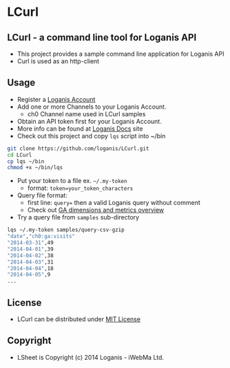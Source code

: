LCurl
=====

## LCurl - a command line tool for Loganis API

* This project provides a sample command line application for Loganis API
* Curl is used as an http-client

## Usage

* Register a [Loganis Account](https://ldash.loganis.com)
* Add one or more Channels to your Loganis Account.
  * ch0 Channel name used in LCurl samples
* Obtain an API token first for your Loganis Account.
* More info can be found at [Loganis Docs](http://docs.loganis.com) site
* Check out this project and copy `lqs` script into ~/bin

```bash
git clone https://github.com/loganis/LCurl.git
cd LCurl
cp lqs ~/bin
chmod +x ~/bin/lqs
```

* Put your token to a file ex. `~/.my-token`
  * format: `token=your_token_characters`
* Query file format:
  * first line: `query=` then a valid Loganis query without comment
  * Check out [GA dimensions and metrics overview](http://docs.loganis.com/articles/GA_dim_met.html)
* Try a query file from `samples` sub-directory

```bash
lqs ~/.my-token samples/query-csv-gzip
"date","ch0:ga:visits"
"2014-03-31",49
"2014-04-01",39
"2014-04-02",38
"2014-04-03",31
"2014-04-04",18
"2014-04-05",9
...
```

## License

* LCurl can be distributed under [MIT License](https://raw.githubusercontent.com/loganis/LSheet/master/LICENSE)

## Copyright

* LSheet is Copyright (c) 2014 Loganis - iWebMa Ltd.
